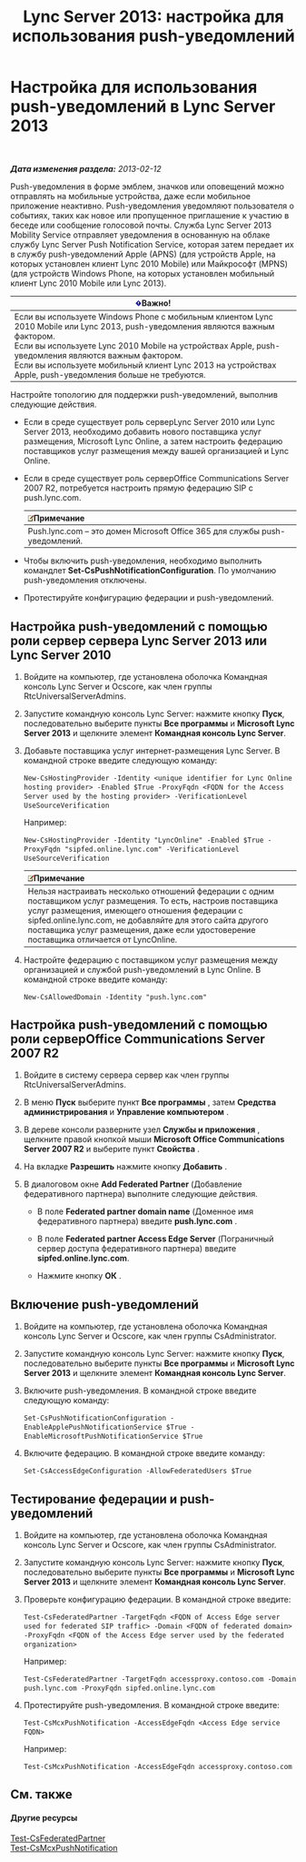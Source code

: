 ﻿---
title: 'Lync Server 2013: настройка для использования push-уведомлений'
TOCTitle: Настройка для использования push-уведомлений
ms:assetid: d77f2c06-0fe6-45d5-8f08-808ab871b3e0
ms:mtpsurl: https://technet.microsoft.com/ru-ru/library/Hh690047(v=OCS.15)
ms:contentKeyID: 49311336
ms.date: 05/19/2016
mtps_version: v=OCS.15
ms.translationtype: HT
---

# Настройка для использования push-уведомлений в Lync Server 2013

 

_**Дата изменения раздела:** 2013-02-12_

Push-уведомления в форме эмблем, значков или оповещений можно отправлять на мобильные устройства, даже если мобильное приложение неактивно. Push-уведомления уведомляют пользователя о событиях, таких как новое или пропущенное приглашение к участию в беседе или сообщение голосовой почты. Служба Lync Server 2013 Mobility Service отправляет уведомления в основанную на облаке службу Lync Server Push Notification Service, которая затем передает их в службу push-уведомлений Apple (APNS) (для устройств Apple, на которых установлен клиент Lync 2010 Mobile) или Майкрософт (MPNS) (для устройств Windows Phone, на которых установлен мобильный клиент Lync 2010 Mobile или Lync 2013).

<table>
<thead>
<tr class="header">
<th><img src="images/JJ618369.important(OCS.15).gif" title="important" alt="important" />Важно!</th>
</tr>
</thead>
<tbody>
<tr class="odd">
<td>Если вы используете Windows Phone с мобильным клиентом Lync 2010 Mobile или Lync 2013, push-уведомления являются важным фактором.<br />
Если вы используете Lync 2010 Mobile на устройствах Apple, push-уведомления являются важным фактором.<br />
Если вы используете мобильный клиент Lync 2013 на устройствах Apple, push-уведомления больше не требуются.</td>
</tr>
</tbody>
</table>


Настройте топологию для поддержки push-уведомлений, выполнив следующие действия.

  - Если в среде существует роль серверLync Server 2010 или Lync Server 2013, необходимо добавить нового поставщика услуг размещения, Microsoft Lync Online, а затем настроить федерацию поставщиков услуг размещения между вашей организацией и Lync Online.

  - Если в среде существует роль серверOffice Communications Server 2007 R2, потребуется настроить прямую федерацию SIP с push.lync.com.
    
    <table>
    <thead>
    <tr class="header">
    <th><img src="images/Gg398412.note(OCS.15).gif" title="note" alt="note" />Примечание</th>
    </tr>
    </thead>
    <tbody>
    <tr class="odd">
    <td>Push.lync.com – это домен Microsoft Office 365 для службы push-уведомлений.</td>
    </tr>
    </tbody>
    </table>


  - Чтобы включить push-уведомления, необходимо выполнить командлет **Set-CsPushNotificationConfiguration**. По умолчанию push-уведомления отключены.

  - Протестируйте конфигурацию федерации и push-уведомлений.

## Настройка push-уведомлений с помощью роли сервер сервера Lync Server 2013 или Lync Server 2010

1.  Войдите на компьютер, где установлена оболочка Командная консоль Lync Server и Ocscore, как член группы RtcUniversalServerAdmins.

2.  Запустите командную консоль Lync Server: нажмите кнопку **Пуск**, последовательно выберите пункты **Все программы** и **Microsoft Lync Server 2013** и щелкните элемент **Командная консоль Lync Server**.

3.  Добавьте поставщика услуг интернет-размещения Lync Server. В командной строке введите следующую команду:
    
        New-CsHostingProvider -Identity <unique identifier for Lync Online hosting provider> -Enabled $True -ProxyFqdn <FQDN for the Access Server used by the hosting provider> -VerificationLevel UseSourceVerification
    
    Например:
    
        New-CsHostingProvider -Identity "LyncOnline" -Enabled $True -ProxyFqdn "sipfed.online.lync.com" -VerificationLevel UseSourceVerification
    
    <table>
    <thead>
    <tr class="header">
    <th><img src="images/Gg398412.note(OCS.15).gif" title="note" alt="note" />Примечание</th>
    </tr>
    </thead>
    <tbody>
    <tr class="odd">
    <td>Нельзя настраивать несколько отношений федерации с одним поставщиком услуг размещения. То есть, настроив поставщика услуг размещения, имеющего отношения федерации с sipfed.online.lync.com, не добавляйте для этого сайта другого поставщика услуг размещения, даже если удостоверение поставщика отличается от LyncOnline.</td>
    </tr>
    </tbody>
    </table>


4.  Настройте федерацию с поставщиком услуг размещения между организацией и службой push-уведомлений в Lync Online. В командной строке введите команду:
    
        New-CsAllowedDomain -Identity "push.lync.com"

## Настройка push-уведомлений с помощью роли серверOffice Communications Server 2007 R2

1.  Войдите в систему сервера сервер как член группы RtcUniversalServerAdmins.

2.  В меню **Пуск** выберите пункт **Все программы** , затем **Средства администрирования** и **Управление компьютером** .

3.  В дереве консоли разверните узел **Службы и приложения** , щелкните правой кнопкой мыши **Microsoft Office Communications Server 2007 R2** и выберите пункт **Свойства** .

4.  На вкладке **Разрешить** нажмите кнопку **Добавить** .

5.  В диалоговом окне **Add Federated Partner** (Добавление федеративного партнера) выполните следующие действия.
    
      - В поле **Federated partner domain name** (Доменное имя федеративного партнера) введите **push.lync.com** .
    
      - В поле **Federated partner Access Edge Server** (Пограничный сервер доступа федеративного партнера) введите **sipfed.online.lync.com**.
    
      - Нажмите кнопку **ОК** .

## Включение push-уведомлений

1.  Войдите на компьютер, где установлена оболочка Командная консоль Lync Server и Ocscore, как член группы CsAdministrator.

2.  Запустите командную консоль Lync Server: нажмите кнопку **Пуск**, последовательно выберите пункты **Все программы** и **Microsoft Lync Server 2013** и щелкните элемент **Командная консоль Lync Server**.

3.  Включите push-уведомления. В командной строке введите следующую команду:
    
        Set-CsPushNotificationConfiguration -EnableApplePushNotificationService $True -EnableMicrosoftPushNotificationService $True

4.  Включите федерацию. В командной строке введите команду:
    
        Set-CsAccessEdgeConfiguration -AllowFederatedUsers $True

## Тестирование федерации и push-уведомлений

1.  Войдите на компьютер, где установлена оболочка Командная консоль Lync Server и Ocscore, как член группы CsAdministrator.

2.  Запустите командную консоль Lync Server: нажмите кнопку **Пуск**, последовательно выберите пункты **Все программы** и **Microsoft Lync Server 2013** и щелкните элемент **Командная консоль Lync Server**.

3.  Проверьте конфигурацию федерации. В командной строке введите:
    
        Test-CsFederatedPartner -TargetFqdn <FQDN of Access Edge server used for federated SIP traffic> -Domain <FQDN of federated domain> -ProxyFqdn <FQDN of the Access Edge server used by the federated organization>
    
    Например:
    
        Test-CsFederatedPartner -TargetFqdn accessproxy.contoso.com -Domain push.lync.com -ProxyFqdn sipfed.online.lync.com

4.  Протестируйте push-уведомления. В командной строке введите:
    
        Test-CsMcxPushNotification -AccessEdgeFqdn <Access Edge service FQDN>
    
    Например:
    
        Test-CsMcxPushNotification -AccessEdgeFqdn accessproxy.contoso.com

## См. также

#### Другие ресурсы

[Test-CsFederatedPartner](test-csfederatedpartner.md)  
[Test-CsMcxPushNotification](test-csmcxpushnotification.md)

